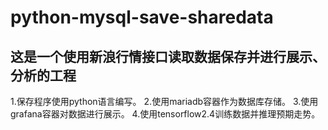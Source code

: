# python-mysql-save-sharedata
## 这是一个使用新浪行情接口读取数据保存并进行展示、分析的工程
1.保存程序使用python语言编写。
2.使用mariadb容器作为数据库存储。
3.使用grafana容器对数据进行展示。
4.使用tensorflow2.4训练数据并推理预期走势。
